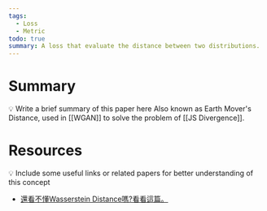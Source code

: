 ```yaml
---
tags:
  - Loss
  - Metric
todo: true
summary: A loss that evaluate the distance between two distributions.
---
```

# Summary
💡 Write a brief summary of this paper here
Also known as Earth Mover's Distance, used in [[WGAN]] to solve the problem of [[JS Divergence]].
# Resources
💡 Include some useful links or related papers for better understanding of this concept
- [還看不懂Wasserstein Distance嗎?看看這篇。](https://chih-sheng-huang821.medium.com/%E9%82%84%E7%9C%8B%E4%B8%8D%E6%87%82wasserstein-distance%E5%97%8E-%E7%9C%8B%E7%9C%8B%E9%80%99%E7%AF%87-b3c33d4b942)